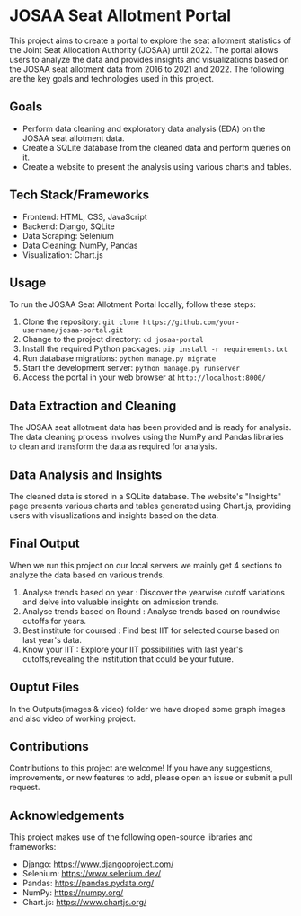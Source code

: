
# JOSAA Seat Allotment Portal

This project aims to create a portal to explore the seat allotment statistics of the Joint Seat Allocation Authority (JOSAA) until 2022. The portal allows users to analyze the data and provides insights and visualizations based on the JOSAA seat allotment data from 2016 to 2021 and 2022. The following are the key goals and technologies used in this project.

## Goals
- Perform data cleaning and exploratory data analysis (EDA) on the JOSAA seat allotment data.
- Create a SQLite database from the cleaned data and perform queries on it.
- Create a website to present the analysis using various charts and tables.

## Tech Stack/Frameworks
- Frontend: HTML, CSS, JavaScript
- Backend: Django, SQLite
- Data Scraping: Selenium
- Data Cleaning: NumPy, Pandas
- Visualization: Chart.js

## Usage
To run the JOSAA Seat Allotment Portal locally, follow these steps:

1. Clone the repository: `git clone https://github.com/your-username/josaa-portal.git`
2. Change to the project directory: `cd josaa-portal`
3. Install the required Python packages: `pip install -r requirements.txt`
4. Run database migrations: `python manage.py migrate`
5. Start the development server: `python manage.py runserver`
6. Access the portal in your web browser at `http://localhost:8000/`

## Data Extraction and Cleaning
The JOSAA seat allotment data has been provided and is ready for analysis. The data cleaning process involves using the NumPy and Pandas libraries to clean and transform the data as required for analysis.

## Data Analysis and Insights
The cleaned data is stored in a SQLite database. The website's "Insights" page presents various charts and tables generated using Chart.js, providing users with visualizations and insights based on the data.

## Final Output
When we run this project on our local servers we mainly get 4 sections to analyze the data based on various trends.
1) Analyse trends based on year : Discover the yearwise cutoff variations and delve into valuable insights on admission trends.
2) Analyse trends based on Round : Analyse trends based on roundwise cutoffs for years.
3) Best institute for coursed : Find best IIT for selected course based on last year's data.
4) Know your IIT : Explore your IIT possibilities with last year's cutoffs,revealing the institution that could be your future.

## Ouptut Files
In the Outputs(images & video) folder we have droped some graph images and also video of working project.

## Contributions
Contributions to this project are welcome! If you have any suggestions, improvements, or new features to add, please open an issue or submit a pull request.

## Acknowledgements
This project makes use of the following open-source libraries and frameworks:
- Django: https://www.djangoproject.com/
- Selenium: https://www.selenium.dev/
- Pandas: https://pandas.pydata.org/
- NumPy: https://numpy.org/
- Chart.js: https://www.chartjs.org/

